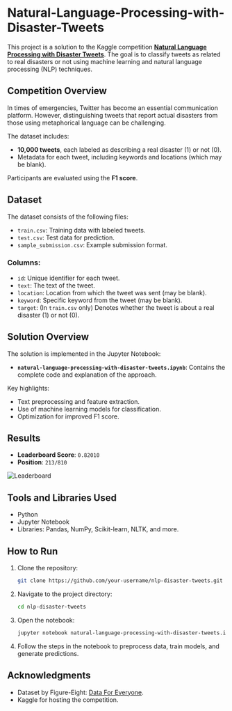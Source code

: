 # Natural-Language-Processing-with-Disaster-Tweets

This project is a solution to the Kaggle competition **[Natural Language Processing with Disaster Tweets](https://www.kaggle.com/competitions/nlp-getting-started/overview)**. The goal is to classify tweets as related to real disasters or not using machine learning and natural language processing (NLP) techniques.

## Competition Overview

In times of emergencies, Twitter has become an essential communication platform. However, distinguishing tweets that report actual disasters from those using metaphorical language can be challenging. 

The dataset includes:
- **10,000 tweets**, each labeled as describing a real disaster (1) or not (0).
- Metadata for each tweet, including keywords and locations (which may be blank).

Participants are evaluated using the **F1 score**.

## Dataset

The dataset consists of the following files:

- `train.csv`: Training data with labeled tweets.
- `test.csv`: Test data for prediction.
- `sample_submission.csv`: Example submission format.

### Columns:
- `id`: Unique identifier for each tweet.
- `text`: The text of the tweet.
- `location`: Location from which the tweet was sent (may be blank).
- `keyword`: Specific keyword from the tweet (may be blank).
- `target`: (In `train.csv` only) Denotes whether the tweet is about a real disaster (1) or not (0).

## Solution Overview

The solution is implemented in the Jupyter Notebook:
- **`natural-language-processing-with-disaster-tweets.ipynb`**: Contains the complete code and explanation of the approach.

Key highlights:
- Text preprocessing and feature extraction.
- Use of machine learning models for classification.
- Optimization for improved F1 score.

## Results

- **Leaderboard Score**: `0.82010`
- **Position**: `213/810`

![Leaderboard](https://raw.githubusercontent.com/TeyKra/Natural-Language-Processing-with-Disaster-Tweets/main/path-to-your-image.png)

## Tools and Libraries Used

- Python
- Jupyter Notebook
- Libraries: Pandas, NumPy, Scikit-learn, NLTK, and more.

## How to Run

1. Clone the repository:
   ```bash
   git clone https://github.com/your-username/nlp-disaster-tweets.git
   ```
2. Navigate to the project directory:
   ```bash
   cd nlp-disaster-tweets
   ```
3. Open the notebook:
   ```bash
   jupyter notebook natural-language-processing-with-disaster-tweets.ipynb
   ```
4. Follow the steps in the notebook to preprocess data, train models, and generate predictions.

## Acknowledgments

- Dataset by Figure-Eight: [Data For Everyone](https://data.world/figure-eight/disaster-response).
- Kaggle for hosting the competition.

